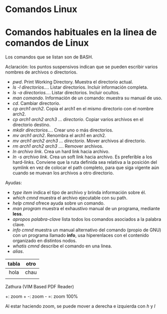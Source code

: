 # Comandos Linux


# Comandos habituales en la linea de comandos de Linux

Los comandos que se listan son de BASH.

Aclaración: los puntos suspensivos indican que se pueden escribir varios nombres
de archivos o directorios.

- *pwd*. Print Working Directory. Muestra el directorio actual. 
- *ls -l directorios...*. Listar directorios. Incluir información completa.
- *ls -a directorios...*. Listar directorios. Incluir ocultos.
- *man comando*. Información de un comando: muestra su manual de uso.
- *cd*. Cambiar directorio.
- *cp arch1 arch2*. Copia el arch1 en el mismo directorio con el nombre arch2.
- *cp arch1 arch2 arch3 ... directorio*. Copiar varios archivos en el directorio
  destino.
- *mkdir directorios...*. Crear uno o más directorios.
- *mv arch1 arch2*. Renombra el arch1 en arch2.
- *mv arch1 arch2 arch3 ... directorio*. Mover archivos al directorio.
- *rm arch1 arch2 arch3 ...*. Remover archivos. 
- *ln archivo link*. Crea un hard link hacia archivo.
- *ln -s archivo link*. Crea un soft link hacia archivo. Es preferible a los
  hard-links. Conviene que la ruta definida sea relativa a la posición del
  symlink en vez de colocar el path completo, para que siga vigente aún cuando
  se muevan los archivos a otro directorio.
  
 Ayudas:
 
 - *type item* indica el tipo de archivo y brinda información sobre él.
 - *which cmnd* muestra el archivo ejecutable con su path.
 - *help cmnd* ofrece ayuda sobre un comando.
 - *man program* muestra el exhaustivo manual de un programa, mediante **less**.
 - *apropos palabra-clave* lista todos los comandos asociados a la palabra clave.
 - *info cmnd* muestra un manual alternativo del comando (propio de GNU) con un
   programa llamado **info**, usa hiperenlaces con el contenido organizado en
   distintos nodos.
 - *whatis cmnd* describe el comando en una linea.
 - *alias*.

| tabla | otro |
|:-----:|:----:|
| hola  | chau |
|       |      |

Zathura (VIM Based PDF Reader)

+: zoom +
-: zoom -
=: zoom 100%

Al estar haciendo zoom, se puede mover a derecha e izquierda con *h* y *l*

